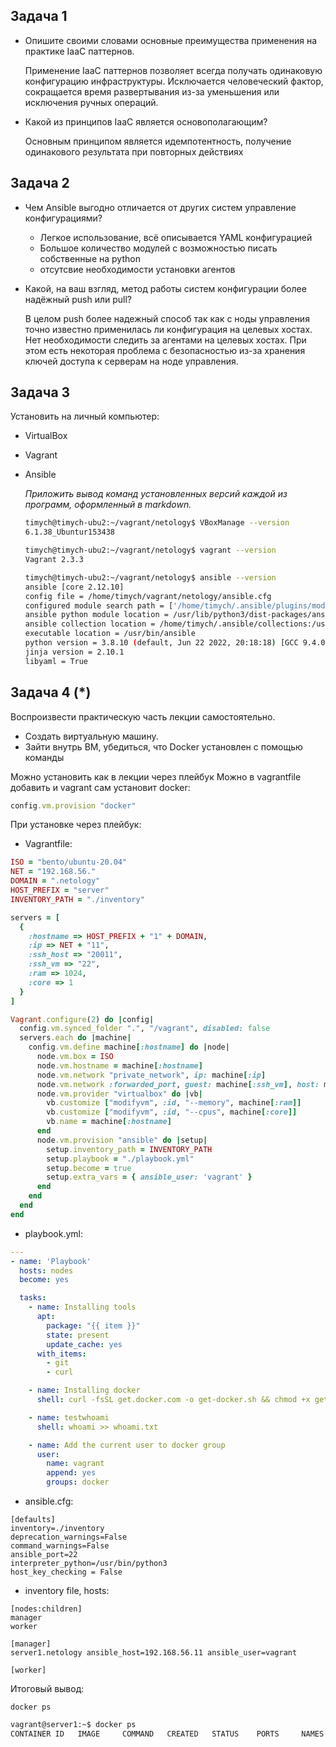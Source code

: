 

## Задача 1

- Опишите своими словами основные преимущества применения на практике IaaC паттернов.

  Применение IaaC паттернов позволяет всегда получать одинаковую конфигурацию инфраструктуры. Исключается человеческий фактор, сокращается время развертывания из-за уменьшения или исключения ручных операций.

- Какой из принципов IaaC является основополагающим?

  Основным принципом является идемпотентность, получение одинакового результата при повторных действиях

## Задача 2

- Чем Ansible выгодно отличается от других систем управление конфигурациями?

    - Легкое использование, всё описывается YAML конфигурацией
    - Большое количество модулей с возможностью писать собственные на python
    - отсутсвие необходимости установки агентов

- Какой, на ваш взгляд, метод работы систем конфигурации более надёжный push или pull?

    В целом push более надежный способ так как с ноды управления точно известно применилась ли конфигурация на целевых хостах. Нет необходимости следить за агентами на целевых хостах. При этом есть некоторая проблема с безопасностью из-за хранения ключей доступа к серверам на ноде управления.


## Задача 3

Установить на личный компьютер:

- VirtualBox
- Vagrant
- Ansible

    *Приложить вывод команд установленных версий каждой из программ, оформленный в markdown.*




    ```bash
    timych@timych-ubu2:~/vagrant/netology$ VBoxManage --version
    6.1.38_Ubuntur153438

    timych@timych-ubu2:~/vagrant/netology$ vagrant --version
    Vagrant 2.3.3

    timych@timych-ubu2:~/vagrant/netology$ ansible --version
    ansible [core 2.12.10]
    config file = /home/timych/vagrant/netology/ansible.cfg
    configured module search path = ['/home/timych/.ansible/plugins/modules', '/usr/share/ansible/plugins/modules']
    ansible python module location = /usr/lib/python3/dist-packages/ansible
    ansible collection location = /home/timych/.ansible/collections:/usr/share/ansible/collections
    executable location = /usr/bin/ansible
    python version = 3.8.10 (default, Jun 22 2022, 20:18:18) [GCC 9.4.0]
    jinja version = 2.10.1
    libyaml = True
    ```


## Задача 4 (*)

Воспроизвести практическую часть лекции самостоятельно.

- Создать виртуальную машину.
- Зайти внутрь ВМ, убедиться, что Docker установлен с помощью команды

Можно установить как в лекции через плейбук
Можно в vagrantfile добавить и vagrant сам установит docker:

```ruby
config.vm.provision "docker"
```

При установке через плейбук:
- Vagrantfile:
```ruby
ISO = "bento/ubuntu-20.04"
NET = "192.168.56."
DOMAIN = ".netology"
HOST_PREFIX = "server"
INVENTORY_PATH = "./inventory"

servers = [
  {
    :hostname => HOST_PREFIX + "1" + DOMAIN,
    :ip => NET + "11",
    :ssh_host => "20011",
    :ssh_vm => "22",
    :ram => 1024,
    :core => 1
  }
]

Vagrant.configure(2) do |config|
  config.vm.synced_folder ".", "/vagrant", disabled: false
  servers.each do |machine|
    config.vm.define machine[:hostname] do |node|
      node.vm.box = ISO
      node.vm.hostname = machine[:hostname]
      node.vm.network "private_network", ip: machine[:ip]
      node.vm.network :forwarded_port, guest: machine[:ssh_vm], host: machine[:ssh_host]
      node.vm.provider "virtualbox" do |vb|
        vb.customize ["modifyvm", :id, "--memory", machine[:ram]]
        vb.customize ["modifyvm", :id, "--cpus", machine[:core]]
        vb.name = machine[:hostname]
      end
      node.vm.provision "ansible" do |setup|
        setup.inventory_path = INVENTORY_PATH
        setup.playbook = "./playbook.yml"
        setup.become = true
        setup.extra_vars = { ansible_user: 'vagrant' }
      end
    end
  end
end
```

 - playbook.yml:

```yml
---
- name: 'Playbook'
  hosts: nodes
  become: yes

  tasks:
    - name: Installing tools
      apt:
        package: "{{ item }}"
        state: present
        update_cache: yes
      with_items:
        - git
        - curl

    - name: Installing docker
      shell: curl -fsSL get.docker.com -o get-docker.sh && chmod +x get-docker.sh && ./get-docker.sh

    - name: testwhoami
      shell: whoami >> whoami.txt

    - name: Add the current user to docker group
      user:
        name: vagrant
        append: yes
        groups: docker
```

- ansible.cfg:


```properties
[defaults]
inventory=./inventory
deprecation_warnings=False
command_warnings=False
ansible_port=22
interpreter_python=/usr/bin/python3
host_key_checking = False
```

- inventory file, hosts:


```properties
[nodes:children]
manager
worker

[manager]
server1.netology ansible_host=192.168.56.11 ansible_user=vagrant

[worker]
```

Итоговый вывод:

```
docker ps
```


```bash
vagrant@server1:~$ docker ps
CONTAINER ID   IMAGE     COMMAND   CREATED   STATUS    PORTS     NAMES
```
